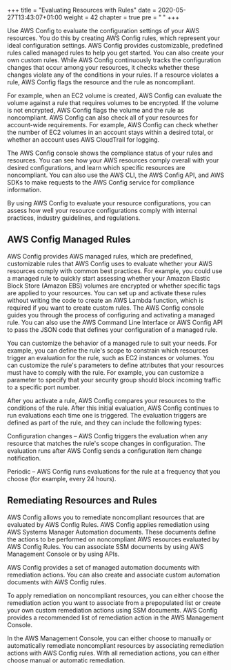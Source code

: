 +++
title = "Evaluating Resources with Rules"
date = 2020-05-27T13:43:07+01:00
weight = 42
chapter = true
pre = "<b> </b>"
+++

Use AWS Config to evaluate the configuration settings of your AWS resources. You do this by creating AWS Config rules, which represent your ideal configuration settings. AWS Config provides customizable, predefined rules called managed rules to help you get started. You can also create your own custom rules. While AWS Config continuously tracks the configuration changes that occur among your resources, it checks whether these changes violate any of the conditions in your rules. If a resource violates a rule, AWS Config flags the resource and the rule as noncompliant.

For example, when an EC2 volume is created, AWS Config can evaluate the volume against a rule that requires volumes to be encrypted. If the volume is not encrypted, AWS Config flags the volume and the rule as noncompliant. AWS Config can also check all of your resources for account-wide requirements. For example, AWS Config can check whether the number of EC2 volumes in an account stays within a desired total, or whether an account uses AWS CloudTrail for logging.

The AWS Config console shows the compliance status of your rules and resources. You can see how your AWS resources comply overall with your desired configurations, and learn which specific resources are noncompliant. You can also use the AWS CLI, the AWS Config API, and AWS SDKs to make requests to the AWS Config service for compliance information.

By using AWS Config to evaluate your resource configurations, you can assess how well your resource configurations comply with internal practices, industry guidelines, and regulations.


## AWS Config Managed Rules

AWS Config provides AWS managed rules, which are predefined, customizable rules that AWS Config uses to evaluate whether your AWS resources comply with common best practices. For example, you could use a managed rule to quickly start assessing whether your Amazon Elastic Block Store (Amazon EBS) volumes are encrypted or whether specific tags are applied to your resources. You can set up and activate these rules without writing the code to create an AWS Lambda function, which is required if you want to create custom rules. The AWS Config console guides you through the process of configuring and activating a managed rule. You can also use the AWS Command Line Interface or AWS Config API to pass the JSON code that defines your configuration of a managed rule.

You can customize the behavior of a managed rule to suit your needs. For example, you can define the rule's scope to constrain which resources trigger an evaluation for the rule, such as EC2 instances or volumes. You can customize the rule's parameters to define attributes that your resources must have to comply with the rule. For example, you can customize a parameter to specify that your security group should block incoming traffic to a specific port number.

After you activate a rule, AWS Config compares your resources to the conditions of the rule. After this initial evaluation, AWS Config continues to run evaluations each time one is triggered. The evaluation triggers are defined as part of the rule, and they can include the following types:

Configuration changes – AWS Config triggers the evaluation when any resource that matches the rule's scope changes in configuration. The evaluation runs after AWS Config sends a configuration item change notification.

Periodic – AWS Config runs evaluations for the rule at a frequency that you choose (for example, every 24 hours).

## Remediating Resources and Rules

AWS Config allows you to remediate noncompliant resources that are evaluated by AWS Config Rules. AWS Config applies remediation using AWS Systems Manager Automation documents. These documents define the actions to be performed on noncompliant AWS resources evaluated by AWS Config Rules. You can associate SSM documents by using AWS Management Console or by using APIs.

AWS Config provides a set of managed automation documents with remediation actions. You can also create and associate custom automation documents with AWS Config rules.

To apply remediation on noncompliant resources, you can either choose the remediation action you want to associate from a prepopulated list or create your own custom remediation actions using SSM documents. AWS Config provides a recommended list of remediation action in the AWS Management Console.

In the AWS Management Console, you can either choose to manually or automatically remediate noncompliant resources by associating remediation actions with AWS Config rules. With all remediation actions, you can either choose manual or automatic remediation.